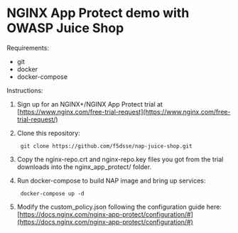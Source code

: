 # NGINX App Protect demo with OWASP Juice Shop


Requirements: 
* git
* docker
* docker-compose

Instructions: 

1. Sign up for an NGINX+/NGINX App Protect trial at [https://www.nginx.com/free-trial-request](https://www.nginx.com/free-trial-request/)
2. Clone this repository:

        git clone https://github.com/f5dsse/nap-juice-shop.git

3. Copy the nginx-repo.crt and nginx-repo.key files you got from the trial downloads into the nginx_app_protect/ folder.
4. Run docker-compose to build NAP image and bring up services:

        docker-compose up -d

5. Modify the custom_policy.json following the configuration guide here: [https://docs.nginx.com/nginx-app-protect/configuration/#](https://docs.nginx.com/nginx-app-protect/configuration/#)